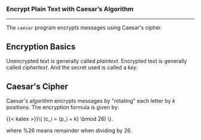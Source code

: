 ### Encrypt Plain Text with Caesar’s Algorithm

---
The  `caesar` program encrypts messages using Caesar's cipher.

## Encryption Basics

Unencrypted text is generally called _plaintext_. Encrypted text is generally called _ciphertext_. And the secret used is called a _key_.

## Caesar's Cipher

Caesar's algorithm encrypts messages by "rotating" each letter by _k_ positions. The encryption formula is given by:

 {{< katex >}}\\( \(c_i = (p_i + k) \bmod 26\) \\).

where %26 means remainder when dividing by 26.


